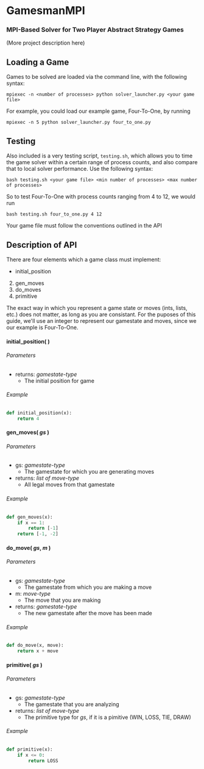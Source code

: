 # GamesmanMPI
### MPI-Based Solver for Two Player Abstract Strategy Games

(More project description here)

## Loading a Game
Games to be solved are loaded via the command line, with the following syntax:
```
mpiexec -n <number of processes> python solver_launcher.py <your game file>
```
For example, you could load our example game, Four-To-One, by running
```
mpiexec -n 5 python solver_launcher.py four_to_one.py
```

## Testing
Also included is a very testing script, `testing.sh`, which allows you to time the game solver within a certain range of process counts, and also compare that to local solver performance. Use the following syntax:
```
bash testing.sh <your game file> <min number of processes> <max number of processes>
```
So to test Four-To-One with process counts ranging from 4 to 12, we would run
```
bash testing.sh four_to_one.py 4 12
```

Your game file must follow the conventions outlined in the API 

## Description of API
There are four elements which a game class must implement:
- initial_position
2. gen_moves
3. do_moves
4. primitive

The exact way in which you represent a game state or moves (ints, lists, etc.) does not matter, as long as you are consistant. For the puposes of this guide, we'll use an integer to represent our gamestate and moves, since we our example is Four-To-One.

#### initial_position( )
###### Parameters
- returns: *gamestate-type*
  - The initial position for game

###### Example
```python
def initial_position(x):
    return 4
```
#### gen_moves( *gs* )
###### Parameters
- gs: *gamestate-type*
  - The gamestate for which you are generating moves
- returns: *list of move-type*
  - All legal moves from that gamestate

###### Example
```python
def gen_moves(x):
    if x == 1:
        return [-1]
    return [-1, -2]
```

#### do_move( *gs*, *m* )
###### Parameters
- gs: *gamestate-type*
  - The gamestate from which you are making a move
- m: *move-type*
  - The move that you are making
- returns: *gamestate-type*
  - The new gamestate after the move has been made

###### Example
```python
def do_move(x, move):
    return x + move
```
#### primitive( *gs* )
###### Parameters
- gs: *gamestate-type*
  - The gamestate that you are analyzing
- returns: *list of move-type*
  - The primitive type for *gs*, if it is a pimitive (WIN, LOSS, TIE, DRAW)

###### Example
```python
def primitive(x):
    if x <= 0:
        return LOSS
```
